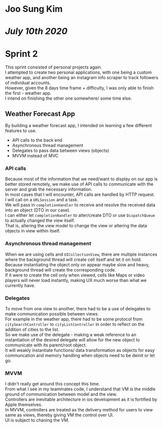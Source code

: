 # **Joo Sung Kim**
# *July 10th 2020*
# **Sprint 2**

This sprint consisted of personal projects again. <br/>
I attempted to create two personal applications, with one being a custom weather app, and another being an instagram info scraper to track followers of individual accounts.<br/>
However, given the 8 days time frame + difficulty, I was only able to finish the first - weather app. <br/>
I intend on finishing the other one somewhere/ some time else. <br/>

## **Weather Forecast App**

By building a weather forecast app, I intended on learning a few different features to use.<br/>
- API calls to the back end
- Asynchronous thread management
- Delegates to pass data between views (objects)
- MVVM instead of MVC

### API calls
Because most of the information that we need/want to display on our app is better stored remotely, we make use of API calls to communicate with the server and grab the necessary information. <br/>
In most cases that I will encounter, API calls are handled by HTTP request. <br/>
I will call on a  `URLSession` and a task. <br/>
We will pass in `completionHandler` to receive and resolve the received data into an object (DTO in our case). <br/>
I can either let `completionHandler` to alter/create DTO or use `DispatchQueue` to actually changed the view itself. <br/>
That is, altering the view model to change the view or altering the data objects in view within itself. <br/>

### Asynchronous thread management
When we are using cells and `UICollectionView`, there are multiple instances where the background thread will create cell itself and let it on hold. <br/>
Because instantiating the object only on appear maybe slow and heavy, background thread will create the corresponding code. <br/>
If it were to create the cell only when viewed, cells like Maps or video players will never load instantly, making UX much worse than what we currently have.<br/>

### Delegates
To move from one view to another, there had to be a use of delegates to make communication possible between views. <br/>
For example in the weather app, there had to be some protocol from `citySearchController` to `cityListController` in order to reflect on the addition of cities to the list. <br/>
So we make use of the delegate - making a weak reference to an instantiation of the desired delegate will allow for
the new object to communicate with its parent/root object. <br/>
It will weakly instantiate functions/ data transformation as objects for easy communcation and memory handling when objects need to be deinit or let go. <br/>

### MVVM
I didn't really get around this concept this time. <br/>
From what I see in my teammates code, I understand that VM is the middle ground of communication between model and the view. <br/>
Controllers are inevitable architecture in ios development as it is fortified by Apple themselves. <br/>
In MVVM, controllers are treated as the delivery method for users to view same as views, thereby giving VM the control over UI. <br/>
UI is subject to chaning the VM. 

